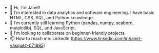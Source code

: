 - 👋 Hi, I’m Janet!
- 👀 I’m interested in data analytics and software engineering. I have basic HTML, CSS, SQL, and Python knowledge.
- 🌱 I’m currently still learning Python (pandas, numpy, seaborn, matplotlib), SQL, and JavaScript. 
- 💞️ I’m looking to collaborate on beginner-friendly projects.
- 📫 How to reach me: LinkedIn (https://www.linkedin.com/in/janet-vasquez-071995)
<!---
jvasquez719/jvasquez719 is a ✨ special ✨ repository because its `README.md` (this file) appears on your GitHub profile.
You can click the Preview link to take a look at your changes.
--->
